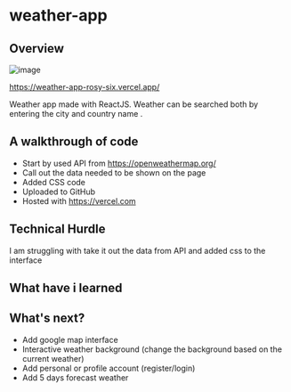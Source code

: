 # weather-app

## Overview

![image](https://user-images.githubusercontent.com/56638238/132799069-9f0a90c0-6450-4b30-9189-e262c5ef396c.png)


https://weather-app-rosy-six.vercel.app/


Weather app made with ReactJS. Weather can be searched both by entering the city and country name . 

## A walkthrough of code

- Start by used API from https://openweathermap.org/
- Call out the data needed to be shown on the page
- Added CSS code
- Uploaded to GitHub
- Hosted with https://vercel.com


## Technical Hurdle

I am struggling with take it out the data from API and added css to the interface 


## What have i learned


## What's next?

- Add google map interface
- Interactive weather background (change the background based on the current weather)
- Add personal or profile account (register/login)
- Add 5 days forecast weather
